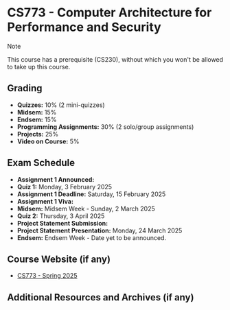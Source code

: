 # CS773 - Computer Architecture for Performance and Security

> [!NOTE]  
> This course has a prerequisite (CS230), without which you won't be allowed to take up this course.

## Grading

- **Quizzes:** 10% (2 mini-quizzes)
- **Midsem:** 15%
- **Endsem:** 15%
- **Programming Assignments:** 30% (2 solo/group assignments)
- **Projects:** 25%
- **Video on Course:** 5%

## Exam Schedule

- **Assignment 1 Announced:** 
- **Quiz 1:** Monday, 3 February 2025
- **Assignment 1 Deadline:** Saturday, 15 February 2025
- **Assignment 1 Viva:** 
- **Midsem:** Midsem Week - Sunday, 2 March 2025
- **Quiz 2:** Thursday, 3 April 2025
- **Project Statement Submission:**
- **Project Statement Presentation:** Monday, 24 March 2025
- **Endsem:** Endsem Week - Date yet to be announced.

## Course Website (if any)

- [CS773 - Spring 2025](https://docs.google.com/spreadsheets/d/e/2PACX-1vTpfEGqEkeWnyqqQcUjCL-PsPwklPWN6ERaH1Zb3rzm6fDkqmfi2ka1RA5OL0vrkf49OKO5h8nhOEiN/pubhtml)

## Additional Resources and Archives (if any)
